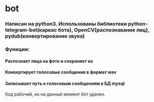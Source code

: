 # bot
### Написан на python3. Использованы библиотеки python-telegram-bot(каркас бота), OpenCV(распознавание лиц), pydub(конвертирование звука) 
### Функции:
#### Распознает лица на фото и сохраняет их
#### Конвертирует голосовые сообщения в формат wav
#### Записывает путь к голосовым сообщениям в БД mysql

Код рабочий, но на данный момент бот удален.
